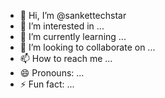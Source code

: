 - 👋 Hi, I’m @sankettechstar
- 👀 I’m interested in ...
- 🌱 I’m currently learning ...
- 💞️ I’m looking to collaborate on ...
- 📫 How to reach me ...
- 😄 Pronouns: ...
- ⚡ Fun fact: ...

<!---
sankettechstar/sankettechstar is a ✨ special ✨ repository because its `README.md` (this file) appears on your GitHub profile.
You can click the Preview link to take a look at your changes.
--->
